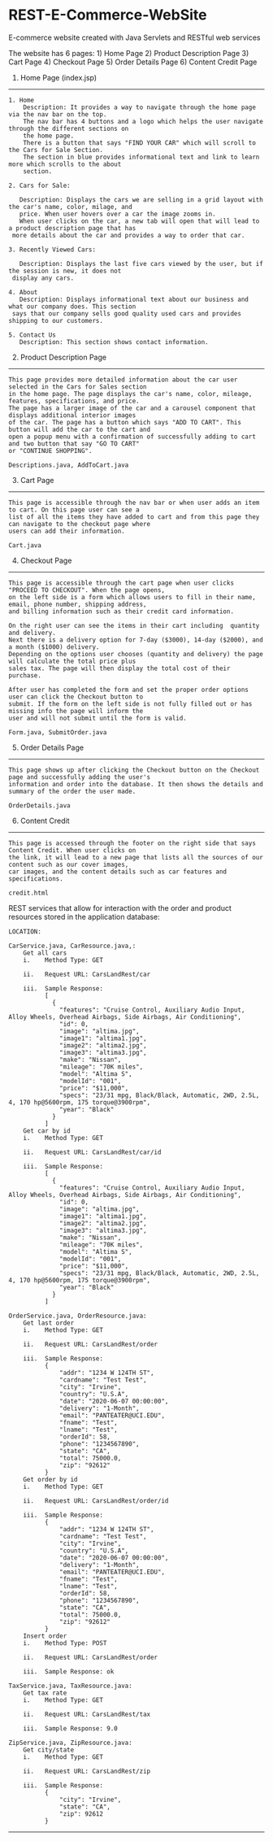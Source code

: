# REST-E-Commerce-WebSite
E-commerce website created with Java Servlets and RESTful web services


The website has 6 pages:
            1) Home Page
            2) Product Description Page
            3) Cart Page 
            4) Checkout Page
            5) Order Details Page
            6) Content Credit Page


1. Home Page (index.jsp)
__________________________________________________________

	1. Home
	    Description: It provides a way to navigate through the home page via the nav bar on the top.
	    The nav bar has 4 buttons and a logo which helps the user navigate through the different sections on 
	    the home page.
	    There is a button that says "FIND YOUR CAR" which will scroll to the Cars for Sale Section.
	    The section in blue provides informational text and link to learn more which scrolls to the about 
	    section.

	2. Cars for Sale:

	   Description: Displays the cars we are selling in a grid layout with the car's name, color, milage, and 
	   price. When user hovers over a car the image zooms in.
	   When user clicks on the car, a new tab will open that will lead to a product description page that has 
     more details about the car and provides a way to order that car.

	3. Recently Viewed Cars:

	   Description: Displays the last five cars viewed by the user, but if the session is new, it does not 
     display any cars.

	4. About
	   Description: Displays informational text about our business and what our company does. This section 
     says that our company sells good quality used cars and provides shipping to our customers.

	5. Contact Us
	   Description: This section shows contact information.


2.  Product Description Page
___________________________________________________________

    This page provides more detailed information about the car user selected in the Cars for Sales section 
    in the home page. The page displays the car's name, color, mileage, features, specifications, and price. 
    The page has a larger image of the car and a carousel component that displays additional interior images 
    of the car. The page has a button which says "ADD TO CART". This button will add the car to the cart and 
    open a popup menu with a confirmation of successfully adding to cart and two button that say "GO TO CART" 
    or "CONTINUE SHOPPING".

    Descriptions.java, AddToCart.java


3.  Cart Page
____________________________________________________________
  	This page is accessible through the nav bar or when user adds an item to cart. On this page user can see a 
    list of all the items they have added to cart and from this page they can navigate to the checkout page where 
    users can add their information.
    
    Cart.java

        
4.  Checkout Page
____________________________________________________________

    This page is accessible through the cart page when user clicks "PROCEED TO CHECKOUT". When the page opens, 
    on the left side is a form which allows users to fill in their name, email, phone number, shipping address, 
    and billing information such as their credit card information.

    On the right user can see the items in their cart including  quantity and delivery. 
    Next there is a delivery option for 7-day ($3000), 14-day ($2000), and a month ($1000) delivery.
    Depending on the options user chooses (quantity and delivery) the page will calculate the total price plus 
    sales tax. The page will then display the total cost of their purchase.

    After user has completed the form and set the proper order options user can click the Checkout button to 
    submit. If the form on the left side is not fully filled out or has missing info the page will inform the 
    user and will not submit until the form is valid.

    Form.java, SubmitOrder.java


5.  Order Details Page
____________________________________________________________
  	This page shows up after clicking the Checkout button on the Checkout page and successfully adding the user's 
    information and order into the database. It then shows the details and summary of the order the user made.

  	OrderDetails.java


6. Content Credit 
____________________________________________________________

    This page is accessed through the footer on the right side that says Content Credit. When user clicks on 
    the link, it will lead to a new page that lists all the sources of our content such as our cover images, 
    car images, and the content details such as car features and specifications.
    
    credit.html


REST services that allow for interaction with the order and product resources stored in the application database:  


 	LOCATION: 
      	
  	CarService.java, CarResource.java,:
      	Get all cars
        i.    Method Type: GET

        ii.   Request URL: CarsLandRest/car

        iii.  Sample Response:
              [
                {
                  "features": "Cruise Control, Auxiliary Audio Input, Alloy Wheels, Overhead Airbags, Side Airbags, Air Conditioning",
                  "id": 0,
                  "image": "altima.jpg",
                  "image1": "altima1.jpg",
                  "image2": "altima2.jpg",
                  "image3": "altima3.jpg",
                  "make": "Nissan",
                  "mileage": "70K miles",
                  "model": "Altima S",
                  "modelId": "001",
                  "price": "$11,000",
                  "specs": "23/31 mpg, Black/Black, Automatic, 2WD, 2.5L, 4, 170 hp@5600rpm, 175 torque@3900rpm",
                  "year": "Black"
                }
              ]
        Get car by id
        i.    Method Type: GET

        ii.   Request URL: CarsLandRest/car/id

        iii.  Sample Response:
              [
                {
                  "features": "Cruise Control, Auxiliary Audio Input, Alloy Wheels, Overhead Airbags, Side Airbags, Air Conditioning",
                  "id": 0,
                  "image": "altima.jpg",
                  "image1": "altima1.jpg",
                  "image2": "altima2.jpg",
                  "image3": "altima3.jpg",
                  "make": "Nissan",
                  "mileage": "70K miles",
                  "model": "Altima S",
                  "modelId": "001",
                  "price": "$11,000",
                  "specs": "23/31 mpg, Black/Black, Automatic, 2WD, 2.5L, 4, 170 hp@5600rpm, 175 torque@3900rpm",
                  "year": "Black"
                }
              ]

	OrderService.java, OrderResource.java:
  		Get last order
        i.    Method Type: GET

        ii.   Request URL: CarsLandRest/order

        iii.  Sample Response:
              {
                  "addr": "1234 W 124TH ST",
                  "cardname": "Test Test",
                  "city": "Irvine",
                  "country": "U.S.A",
                  "date": "2020-06-07 00:00:00",
                  "delivery": "1-Month",
                  "email": "PANTEATER@UCI.EDU",
                  "fname": "Test",
                  "lname": "Test",
                  "orderId": 58,
                  "phone": "1234567890",
                  "state": "CA",
                  "total": 75000.0,
                  "zip": "92612"
              }
    	Get order by id
        i.    Method Type: GET

        ii.   Request URL: CarsLandRest/order/id

        iii.  Sample Response:
              {
                  "addr": "1234 W 124TH ST",
                  "cardname": "Test Test",
                  "city": "Irvine",
                  "country": "U.S.A",
                  "date": "2020-06-07 00:00:00",
                  "delivery": "1-Month",
                  "email": "PANTEATER@UCI.EDU",
                  "fname": "Test",
                  "lname": "Test",
                  "orderId": 58,
                  "phone": "1234567890",
                  "state": "CA",
                  "total": 75000.0,
                  "zip": "92612"
              }
    	Insert order
        i.    Method Type: POST

        ii.   Request URL: CarsLandRest/order

        iii.  Sample Response: ok

	TaxService.java, TaxResource.java:
    	Get tax rate
        i.    Method Type: GET

        ii.   Request URL: CarsLandRest/tax

        iii.  Sample Response: 9.0

	ZipService.java, ZipResource.java:
    	Get city/state
        i.    Method Type: GET

        ii.   Request URL: CarsLandRest/zip

        iii.  Sample Response: 
              {
                  "city": "Irvine",
                  "state": "CA",
                  "zip": 92612
              }
                  


-------------------------------------------------------------------------------------------------------------------------

  



